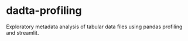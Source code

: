 # dadta-profiling

Exploratory metadata analysis of tabular data files using pandas profiling and streamlit.
